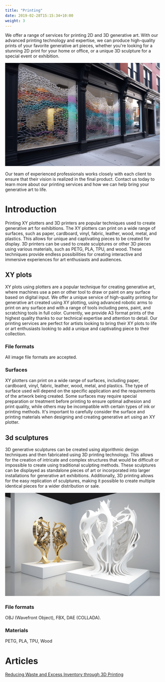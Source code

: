 ```yaml
---
title: "Printing"
date: 2019-02-28T15:15:34+10:00
weight: 3
---
```


We offer a range of services for printing 2D and 3D generative art. With our advanced printing technology and expertise, we can produce high-quality prints of your favorite generative art pieces, whether you're looking for a stunning 2D print for your home or office, or a unique 3D sculpture for a special event or exhibition.

![Window print](/images/illustrations/window-print.png)

Our team of experienced professionals works closely with each client to ensure that their vision is realized in the final product. Contact us today to learn more about our printing services and how we can help bring your generative art to life.

# Introduction

Printing XY plotters and 3D printers are popular techniques used to create generative art for exhibitions. The XY plotters can print on a wide range of surfaces, such as paper, cardboard, vinyl, fabric, leather, wood, metal, and plastics. This allows for unique and captivating pieces to be created for display. 3D printers can be used to create sculptures or other 3D pieces using various materials, such as PETG, PLA, TPU, and wood. These techniques provide endless possibilities for creating interactive and immersive experiences for art enthusiasts and audiences.

## XY plots

XY plots using plotters are a popular technique for creating generative art, where machines use a pen or other tool to draw or paint on any surface based on digital input. We offer a unique service of high-quality printing for generative art created using XY plotting, using advanced robotic arms to print on any surface and with a range of tools including pens, paint, and scratching tools in full color. Currently, we provide A3 format prints of the highest quality thanks to our technical expertise and attention to detail. Our printing services are perfect for artists looking to bring their XY plots to life or art enthusiasts looking to add a unique and captivating piece to their collection.

### File formats

All image file formats are accepted.

### Surfaces

XY plotters can print on a wide range of surfaces, including paper, cardboard, vinyl, fabric, leather, wood, metal, and plastics. The type of surface used will depend on the specific application and the requirements of the artwork being created. Some surfaces may require special preparation or treatment before printing to ensure optimal adhesion and print quality, while others may be incompatible with certain types of ink or printing methods. It's important to carefully consider the surface and printing materials when designing and creating generative art using an XY plotter.

## 3d sculptures

3D generative sculptures can be created using algorithmic design techniques and then fabricated using 3D printing technology. This allows for the creation of intricate and complex structures that would be difficult or impossible to create using traditional sculpting methods. These sculptures can be displayed as standalone pieces of art or incorporated into larger installations for generative art exhibitions. Additionally, 3D printing allows for the easy replication of sculptures, making it possible to create multiple identical pieces for a wider distribution or sale.

![3D generative sculptures](/images/illustrations/sculptures.png)

### File formats

OBJ (Wavefront Object),	FBX,	DAE (COLLADA).

### Materials

PETG, PLA, TPU, Wood

# Articles

[Reducing Waste and Excess Inventory through 3D Printing](https://medium.com/@guillaumelauzier/reducing-waste-and-excess-inventory-through-3d-printing-5609fd039dd6)



